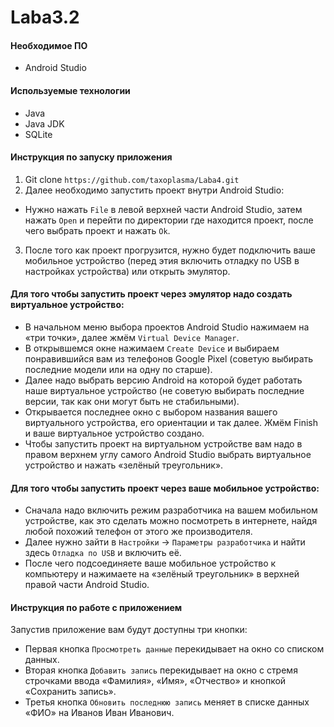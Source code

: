 # Laba3.2

#### Необходимое ПО
* Android Studio

#### Используемые технологии
* Java
* Java JDK
* SQLite

#### Инструкция по запуску приложения
1. Git clone ````https://github.com/taxoplasma/Laba4.git````
2. Далее необходимо запустить проект внутри Android Studio:
* Нужно нажать ````File```` в левой верхней части Android Studio, затем нажать ````Open```` и перейти по директории где находится проект, после чего выбрать проект и нажать ````Ok````.
3. После того как проект прогрузится, нужно будет подключить ваше мобильное устройство (перед этия включить отладку по USB в настройках устройства) или открыть эмулятор.

#### Для того чтобы запустить проект через эмулятор надо создать виртуальное устройство:
* В начальном меню выбора проектов Android Studio нажимаем на «три точки», далее жмём ````Virtual Device Manager````.
* В открывшемся окне нажимаем ````Create Device```` и выбираем понравившийся вам из телефонов Google Pixel (советую выбирать последние модели или на одну по старше).
* Далее надо выбрать версию Android на которой будет работать наше виртуальное устройство (не советую выбирать последние версии, так как они могут быть не стабильными).
* Открывается последнее окно с выбором названия вашего виртуального устройства, его ориентации и так далее. Жмём Finish и ваше виртуальное устройство создано.
* Чтобы запустить проект на виртуальном устройстве вам надо в правом верхнем углу самого Android Studio выбрать виртуальное устройство и нажать «зелёный треугольник».

#### Для того чтобы запустить проект через ваше мобильное устройство:
* Сначала надо включить режим разработчика на вашем мобильном устройстве, как это сделать можно посмотреть в интернете, найдя любой похожий телефон от этого же производителя.
* Далее нужно зайти в ````Настройки```` -> ````Параметры разработчика```` и найти здесь ````Отладка по USB```` и включить её.
* После чего подсоединяете ваше мобильное устройство к компьютеру и нажимаете на «зелёный треугольник» в верхней правой части Android Studio.

#### Инструкция по работе с приложением
Запустив приложение вам будут доступны три кнопки:
* Первая кнопка ````Просмотреть данные```` перекидывает на окно со списком данных.
* Вторая кнопка ````Добавить запись```` перекидывает на окно с стремя строчками ввода «Фамилия», «Имя», «Отчество» и кнопкой «Сохранить запись».
* Третья кнопка ````Обновить последнюю запись```` меняет в списке данных «ФИО» на Иванов Иван Иванович. 
